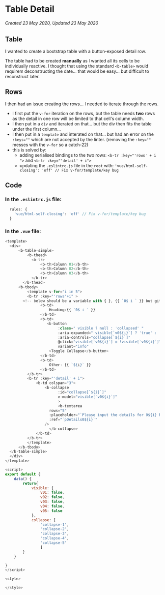 # Table Detail

###### Created 23 May 2020, Updated 23 May 2020

## Table

I wanted to create a bootstrap table with a button-exposed detail row.

The table had to be created **manually** as I wanted all its cells to be individually reactive.
I thought that using the standard `<b-table>` would requirem deconstructing the date... that would be easy... but difficult to reconstruct later.

## Rows

I then had an issue creating the rows... I needed to iterate through the rows.

- I first put the `v-for` iteration on the rows, but the table needs **two** rows as the detail in one row will be limited to that cell's column width.
- I then put in a `div` and iterated on that... but the div then fits the table under the first column...
- I then put in a `template` and interated on that... but had an error on the `:keys=""` which are not accepted by the linter. (removing the `:key=""` messes with the `v-for` so a catch-22)
- this is solved by:
  - adding serialised bindings to the two rows: `<b-tr :key="'rows' + i ">` and `<b-tr :key="'detail' + i">`
  - updating the `.eslintrc.js` file in the `root` with: `'vue/html-self-closing': 'off' // Fix v-for/template/key bug`

## Code

### In the `.eslintrc.js` file:

```javascript
  rules: {
    'vue/html-self-closing': 'off' // Fix v-for/template/key bug
  }
```

### In the `.vue` file:

```javascript
<template>
  <div>
      <b-table-simple>
          <b-thead>
            <b-tr>
                <b-th>Column 01</b-th>
                <b-th>Column 02</b-th>
                <b-th>Column 03</b-th>
            </b-tr>
        </b-thead>
      <b-tbody>
          <template v-for="i in 5">
          <b-tr :key="'rows'+i" >
        <!-- below should be a variable with { }, {{ `0$ i ` }} but github does not like it-->
                <b-td>
                    Heading:{{ `0$ i ` }}
                </b-td>
                <b-td>
                   <b-button
                        :class=" visible ? null : 'collapsed' "
                        :aria-expanded=" visible[`v0${i}`] ? 'true' : 'false' "
                        :aria-controls="collapse[`${i}`]"
                        @click="visible[`v0${i}`] = !visible[`v0${i}`]"
                        variant="info"
                    >Toggle Collapse</b-button>
                </b-td>
                <b-td>
                    Other: {{ `${i}` }}
                </b-td>
          </b-tr>
          <b-tr :key="'detail' + i">
              <b-td colspan="3">
                  <b-collapse
                        :id="collapse[`${i}`]"
                        v-model="visible[`v0${i}`]"
                        >
                        <b-textarea
                    rows="5"
                    :placeholder="`Please input the details for 0${i} here`"
                    :ref="`pDetails0${i}`"
                  />
                    </b-collapse>
              </b-td>
          </b-tr>
          </template>
      </b-tbody>
  </b-table-simple>
  </div>
</template>

<script>
export default {
    data() {
        return{
            visible: {
                v01: false,
                v02: false,
                v03: false,
                v04: false,
                v05: false
            },
            collapse: [
                'collapse-1',
                'collapse-2',
                'collapse-3',
                'collapse-4',
                'collapse-5'
                ]
        }
    }

}
</script>

<style>

</style>
```
